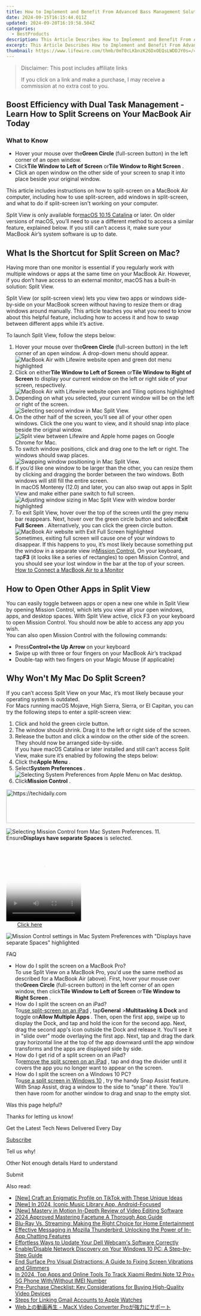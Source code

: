 ```yaml
---
title: How to Implement and Benefit From Advanced Bass Management Solutions
date: 2024-09-15T16:15:44.011Z
updated: 2024-09-20T16:19:58.504Z
categories:
  - BestProducts
description: This Article Describes How to Implement and Benefit From Advanced Bass Management Solutions
excerpt: This Article Describes How to Implement and Benefit From Advanced Bass Management Solutions
thumbnail: https://www.lifewire.com/thmb/0mT0cLKbnzK26DxOEQsLWDDJY0s=/400x300/filters:no_upscale():max_bytes(150000):strip_icc():format(webp)/anthem-speaker-set-menu-examples-aaa-58f8bed43df78ca159779250.jpg
---
```


>  Disclaimer: This post includes affiliate links
>
>  If you click on a link and make a purchase, I may receive a commission at no extra cost to you.
>

## Boost Efficiency with Dual Task Management - Learn How to Split Screens on Your MacBook Air Today
### What to Know

* Hover your mouse over the**Green Circle** (full-screen button) in the left corner of an open window.
* Click**Tile Window to Left of Screen** or**Tile Window to Right Screen** .
* Click an open window on the other side of your screen to snap it into place beside your original window.

 This article includes instructions on how to split-screen on a MacBook Air computer, including how to use split-screen, add windows in split-screen, and what to do if split-screen isn't working on your computer.

 Split View is only available for[macOS 10.15 Catalina](https://www.lifewire.com/macos-catalina-4692636) or later. On older versions of macOS, you’ll need to use a different method to access a similar feature, explained below. If you still can’t access it, make sure your MacBook Air’s system software is up to date.

## What Is the Shortcut for Split Screen on Mac?

 Having more than one monitor is essential if you regularly work with multiple windows or apps at the same time on your MacBook Air. However, if you don’t have access to an external monitor, macOS has a built-in solution: Split View.

 Split View (or split-screen view) lets you view two apps or windows side-by-side on your MacBook screen without having to resize them or drag windows around manually. This article teaches you what you need to know about this helpful feature, including how to access it and how to swap between different apps while it’s active.

 To launch Split View, follow the steps below:  

1. Hover your mouse over the**Green Circle** (full-screen button) in the left corner of an open window. A drop-down menu should appear.  
![MacBook Air with Lifewire website open and green dot menu highlighted](https://www.lifewire.com/thmb/qIK-hOcPpNi26E2hn9ABUwx-ib0=/1500x0/filters:no_upscale():max_bytes(150000):strip_icc():format(webp)/Greendotmenu-644017cc34b74ab08e3116c4e051d306.jpg)
2. Click on either**Tile Window to Left of Screen** or**Tile Window to Right of Screen** to display your current window on the left or right side of your screen, respectively.  
![MacBook Air with Lifewire website open and Tiling options highlighted](https://www.lifewire.com/thmb/doZhWFV7eXZ8_FqKkUr0NW6jC3c=/1500x0/filters:no_upscale():max_bytes(150000):strip_icc():format(webp)/Tileoptions-533d4230371441a78ef8cbe1ac054a1e.jpg)
3. Depending on what you selected, your current window will be on the left or right of the screen.  
![Selecting second window in Mac Split View.](https://www.lifewire.com/thmb/XPbpubdxX7CxXrliBPngZg5V6TQ=/1500x0/filters:no_upscale():max_bytes(150000):strip_icc():format(webp)/003_how-to-do-split-screen-on-a-macbook-air-d085becc70464af4af4070b3b8db178d.jpg)
4. On the other half of the screen, you’ll see all of your other open windows. Click the one you want to view, and it should snap into place beside the original window.  
![Split view between Lifewire and Apple home pages on Google Chrome for Mac.](https://www.lifewire.com/thmb/x9FQUuRcpsMmovvnN_-Se9XX1OM=/1500x0/filters:no_upscale():max_bytes(150000):strip_icc():format(webp)/004_how-to-do-split-screen-on-a-macbook-air-01c3445392a446f3918a88fe65f6e04f.jpg)
5. To switch window positions, click and drag one to the left or right. The windows should swap places.  
![Swapping window positioning in Mac Split View.](https://www.lifewire.com/thmb/GAwIa1w8f77NK8-gBbBHusTCjRY=/1500x0/filters:no_upscale():max_bytes(150000):strip_icc():format(webp)/005_how-to-do-split-screen-on-a-macbook-air-cfa17d37feff42d497f36d89c8511b4c.jpg)
6. If you’d like one window to be larger than the other, you can resize them by clicking and dragging the border between the two windows. Both windows will still fill the entire screen.  
 In macOS Monterey (12.0) and later, you can also swap out apps in Split View and make either pane switch to full screen.  
![Adjusting window sizing in Mac Split View with window border highlighted](https://www.lifewire.com/thmb/ky3DzDBOWrxCjrhndHnTSpdFrq8=/1500x0/filters:no_upscale():max_bytes(150000):strip_icc():format(webp)/Resizewindowborder-8af934138964454391c58ee55601ccf8.jpg)
7. To exit Split View, hover over the top of the screen until the grey menu bar reappears. Next, hover over the green circle button and select**Exit Full Screen** . Alternatively, you can click the green circle button.  
![MacBook Air website with Exit Full Screen highlighted](https://www.lifewire.com/thmb/RVpGTM72IBamY9sxdq9WmLr-0W0=/1500x0/filters:no_upscale():max_bytes(150000):strip_icc():format(webp)/Exitfullscreen-e847fb5e1a44486a981675dd367db301.jpg)  
 Sometimes, exiting full screen will cause one of your windows to disappear. If this happens to you, it’s most likely because something put the window in a separate view in[Mission Control.](https://www.lifewire.com/assign-mac-apps-to-open-in-specific-desktop-space-2260812) On your keyboard, tap**F3** (it looks like a series of rectangles) to open Mission Control, and you should see your lost window in the bar at the top of your screen.  
[How to Connect a MacBook Air to a Monitor](https://www.lifewire.com/connect-monitor-to-macbook-air-5192977)  

## How to Open Other Apps in Split View

 You can easily toggle between apps or open a new one while in Split View by opening Mission Control, which lets you view all your open windows, apps, and desktop spaces. With Split View active, click F3 on your keyboard to open Mission Control. You should now be able to access any app you wish.  
 You can also open Mission Control with the following commands:  

* Press**Control+the Up Arrow** on your keyboard  
* Swipe up with three or four fingers on your MacBook Air’s trackpad  
* Double-tap with two fingers on your Magic Mouse (if applicable)  

## Why Won't My Mac Do Split Screen?

 If you can’t access Split View on your Mac, it’s most likely because your operating system is outdated.  
 For Macs running macOS Mojave, High Sierra, Sierra, or El Capitan, you can try the following steps to enter a split-screen view:  

   1. Click and hold the green circle button.  
   2. The window should shrink. Drag it to the left or right side of the screen.  
   3. Release the button and click a window on the other side of the screen. They should now be arranged side-by-side.  
 If you have macOS Catalina or later installed and still can’t access Split View, make sure it’s enabled by following the steps below:
   8. Click the**Apple Menu** .
   9. Select**System Preferences** .  
![Selecting System Preferences from Apple Menu on Mac desktop.](https://www.lifewire.com/thmb/AT4sp2cD3Beo1IheLO6LBwWi3y4=/1500x0/filters:no_upscale():max_bytes(150000):strip_icc():format(webp)/SystemPreferences-160902a7424c425ca3f1db702db4a8ae.jpg)
   10. Click**Mission Control** .  

<!-- affiliate ads begin -->
<a href="https://appsumo.8odi.net/c/5597632/2082539/7443" target="_top" id="2082539">
  <img src="//a.impactradius-go.com/display-ad/7443-2082539" border="0" alt="https://techidaily.com" width="728" height="90"/>
</a>
<img height="0" width="0" src="https://appsumo.8odi.net/i/5597632/2082539/7443" style="position:absolute;visibility:hidden;" border="0" />
<!-- affiliate ads end -->

![Selecting Mission Control from Mac System Preferences.](https://www.lifewire.com/thmb/70YcgJiWcCWWw-8xubpZZzUJapI=/1500x0/filters:no_upscale():max_bytes(150000):strip_icc():format(webp)/MissionControl-c80efa1f457e4e39a0ce93d76f1bfeb2.jpg)
   11. Ensure**Displays have separate Spaces** is selected.  

<!-- affiliate ads begin -->
<span id="1374819">
					<video width="200" height="200" style="cursor:pointer"
           poster="//a.impactradius-go.com/display-clicktoplayimage/1374819.png"
           onclick="if(!this.playClicked){this.play();this.setAttribute('controls',true);this.playClicked=true;}">
	   <source src="//a.impactradius-go.com/display-ad/15852-1374819">
	   <img src="//a.impactradius-go.com/display-clicktoplayimage/1374819.png" style="border: none; height: 100%; width: 100%; object-fit: contain">
	</video>
	<div style="width:125px;text-align:center"><a href="javascript:window.open(decodeURIComponent('https%3A%2F%2Fthefitville.pxf.io%2Fc%2F5597632%2F1374819%2F15852'), '_blank');void(0);">Click here</a></div>
</span>
<img height="0" width="0" src="https://imp.pxf.io/i/5597632/1374819/15852" style="position:absolute;visibility:hidden;" border="0" />
<!-- affiliate ads end -->

![Mission Control settings in Mac System Preferences with "Displays have separate Spaces" highlighted](https://www.lifewire.com/thmb/KZRt3NLpeVf-QkSjk6E3D8vx96s=/1500x0/filters:no_upscale():max_bytes(150000):strip_icc():format(webp)/Displayshaveseparatefaces-f4ce44168f12424f9a0739d255350714.jpg)

 FAQ

* How do I split the screen on a MacBook Pro?  
 To use Split View on a MacBook Pro, you'd use the same method as described for a MacBook Air (above). First, hover your mouse over the**Green Circle** (full-screen button) in the left corner of an open window, then click**Tile Window to Left of Screen** or**Tile Window to Right Screen** .
* How do I split the screen on an iPad?  
 To[use split-screen on an iPad](https://www.lifewire.com/how-to-use-ipad-split-screen-4687495) , tap**General** \>**Multitasking** **& Dock** and toggle on**Allow Multiple Apps** . Then, open the first app, swipe up to display the Dock, and tap and hold the icon for the second app. Next, drag the second app's icon outside the Dock and release it. You'll see it in "slide over" mode overlaying the first app. Next, tap and drag the dark gray horizontal line at the top of the app downward until the app window transforms and the apps are displayed side by side.
* How do I get rid of a split screen on an iPad?  
 To[remove the split screen on an iPad](https://www.lifewire.com/get-rid-of-split-screen-on-ipad-5080480) , tap and drag the divider until it covers the app you no longer want to appear on the screen.
* How do I split the screen on a Windows 10 PC?  
 To[use a split screen in Windows 10](https://www.lifewire.com/split-screens-in-windows-4160920) , try the handy Snap Assist feature. With Snap Assist, drag a window to the side to “snap” it there. You'll then have room for another window to drag and snap to the empty slot.

Was this page helpful?

Thanks for letting us know!

 Get the Latest Tech News Delivered Every Day

[Subscribe](https://www.lifewire.com/#)

Tell us why!

 Other  Not enough details  Hard to understand

 Submit

<ins class="adsbygoogle"
     style="display:block"
     data-ad-format="autorelaxed"
     data-ad-client="ca-pub-7571918770474297"
     data-ad-slot="1223367746"></ins>

<ins class="adsbygoogle"
     style="display:block"
     data-ad-client="ca-pub-7571918770474297"
     data-ad-slot="8358498916"
     data-ad-format="auto"
     data-full-width-responsive="true"></ins>

<span class="atpl-alsoreadstyle">Also read:</span>
<div><ul>
<li><a href="https://tiktok-videos.techidaily.com/new-craft-an-enigmatic-profile-on-tiktok-with-these-unique-ideas/"><u>[New] Craft an Enigmatic Profile on TikTok with These Unique Ideas</u></a></li>
<li><a href="https://fox-links.techidaily.com/new-in-2024-iconic-music-library-app-android-focused/"><u>[New] In 2024, Iconic Music Library App, Android-Focused</u></a></li>
<li><a href="https://facebook-video-footage.techidaily.com/new-mastery-in-motion-in-depth-review-of-video-editing-software/"><u>[New] Mastery in Motion In-Depth Review of Video Editing Software</u></a></li>
<li><a href="https://extra-approaches.techidaily.com/2024-approved-mastering-facetune-a-thorough-app-guide/"><u>2024 Approved Mastering Facetune A Thorough App Guide</u></a></li>
<li><a href="https://tech-renaissance.techidaily.com/blu-ray-vs-streaming-making-the-right-choice-for-home-entertainment/"><u>Blu-Ray Vs. Streaming: Making the Right Choice for Home Entertainment</u></a></li>
<li><a href="https://tech-renaissance.techidaily.com/effective-messaging-in-mozilla-thunderbird-unlocking-the-power-of-in-app-chatting-features/"><u>Effective Messaging in Mozilla Thunderbird: Unlocking the Power of In-App Chatting Features</u></a></li>
<li><a href="https://win-amazing.techidaily.com/effortless-ways-to-update-your-dell-webcams-software-correctly/"><u>Effortless Ways to Update Your Dell Webcam's Software Correctly</u></a></li>
<li><a href="https://tech-renaissance.techidaily.com/enabledisable-network-discovery-on-your-windows-10-pc-a-step-by-step-guide/"><u>Enable/Disable Network Discovery on Your Windows 10 PC: A Step-by-Step Guide</u></a></li>
<li><a href="https://technical-tips.techidaily.com/end-surface-pro-visual-distractions-a-guide-to-fixing-screen-vibrations-and-glimmers/"><u>End Surface Pro Visual Distractions: A Guide to Fixing Screen Vibrations and Glimmers</u></a></li>
<li><a href="https://unlock-android.techidaily.com/in-2024-top-apps-and-online-tools-to-track-xiaomi-redmi-note-12-proplus-5g-phone-withwithout-imei-number-by-drfone-android/"><u>In 2024, Top Apps and Online Tools To Track Xiaomi Redmi Note 12 Pro+ 5G Phone With/Without IMEI Number</u></a></li>
<li><a href="https://tech-renaissance.techidaily.com/pre-purchase-checklist-key-considerations-for-buying-high-quality-video-devices/"><u>Pre-Purchase Checklist: Key Considerations for Buying High-Quality Video Devices</u></a></li>
<li><a href="https://tech-renaissance.techidaily.com/steps-for-linking-gmail-accounts-to-apple-watches/"><u>Steps for Linking Gmail Accounts to Apple Watches</u></a></li>
<li><a href="https://discover-amazing.techidaily.com/web-macx-video-converter-pro/"><u>Web上の動画再生 - MacX Video Converter Proが強力にサポート</u></a></li>
</ul></div>

